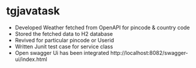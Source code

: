# tgjavatask
- Developed Weather fetched from OpenAPI for pincode & country code
- Stored the fetched data to H2 database
- Revived for particular pincode or Userid
- Written Junit test case for service class
- Open swagger Ui has been integrated http://localhost:8082/swagger-ui/index.html
